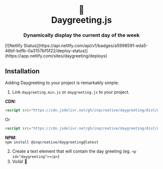 <div align="center">
  <h1>📆<br>Daygreeting.js</h1>
  <h3>Dynamically display the current day of the week</h3>
</div>
[![Netlify Status](https://api.netlify.com/api/v1/badges/a5998591-eda5-46bf-bdfb-0a3157bf5f22/deploy-status)](https://app.netlify.com/sites/daygreeting/deploys)


## Installation
Adding Daygreeting to your project is remarkably simple:

1.  Link  `daygreeting.min.js`  or  `daygreeting.js`  to your project.

**CDN:** 
```html
<script src="https://cdn.jsdelivr.net/gh/inqcreative/daygreeting/dist/daygreeting.min.js"></script>
```
Or
```html
<script src="https://cdn.jsdelivr.net/gh/inqcreative/daygreeting/dist/daygreeting.js"></script>
```

**NPM:**
<br>
`npm install @inqcreative/daygreeting@latest`

2.  Create a text element that will contain the day greeting (eg.  `<p id="daygreeting"></p>`)
3.  Voilà! :partying_face:
